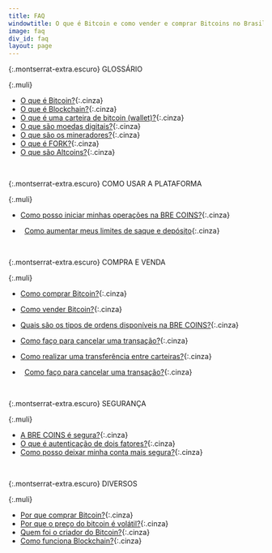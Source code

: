```yaml
---
title: FAQ
windowtitle: O que é Bitcoin e como vender e comprar Bitcoins no Brasil?
image: faq
div_id: faq
layout: page
---
```


{:.montserrat-extra.escuro}
GLOSSÁRIO

{:.muli}

*   [O que é Bitcoin?](/faq/o-que-e-bitcoin.html "O que é Bitcoin?"){:.cinza}
*   [O que é Blockchain?](/faq/o-que-e-blockchain.html "O que é Blockchain?"){:.cinza}
*   [O que é uma carteira de bitcoin (wallet)?](/faq/o-que-e-uma-carteira-de-bitcoin.html "O que é uma carteira de bitcoin (wallet)?"){:.cinza}
*   [O que são moedas digitais?](/faq/o-que-sao-moedas-digitais.html "O que são moedas digitais?"){:.cinza}
*   [O que são os mineradores?](/faq/o-que-sao-os-mineradores.html "O que são os mineradores?"){:.cinza}
*   [O que é FORK?](/faq/o-que-e-fork.html "O que é FORK?"){:.cinza}
*   [O que são Altcoins?](/faq/o-que-sao-altcoins.html "O que são Altcoins?"){:.cinza}

   
   &nbsp;
   
{:.montserrat-extra.escuro}
COMO USAR A PLATAFORMA

{:.muli}
*   [Como posso iniciar minhas operações na BRE COINS?](/faq/como-posso-iniciair-minhas-operacoes-na-bre-coins.html "Como posso iniciar minhas operações na BRE COINS?"){:.cinza}
*   [Como aumentar meus limites de saque e depósito](/faq/como-realizar-uma-transferencia-entre-carteiras.html "Como realizar uma transferência entre carteiras?"){:.cinza}

   
   &nbsp;
   
{:.montserrat-extra.escuro}
COMPRA E VENDA

{:.muli}
*   [Como comprar Bitcoin?](/faq/como-comprar-bitcoin.html "Como Comprar Bitcoin?"){:.cinza}
*   [Como vender Bitcoin?](/faq/como-vender-bitcoin.html "Como Vender Bitcoin?"){:.cinza}
*   [Quais são os tipos de ordens disponíveis na BRE COINS?](/faq/tipos-de-ordens-disponiveis-na-bre-coins.html "Quais são os tipos de ordens disponíveis na BRE COINS?"){:.cinza}
*   [Como faço para cancelar uma transação?](/faq/como-faco-para-cancelar-uma-transacao.html "Como faço para cancelar uma transação?"){:.cinza}
*   [Como realizar uma transferência entre carteiras?](/faq/como-realizar-uma-transferencia-entre-carteiras.html "Como realizar uma transferência entre carteiras?"){:.cinza}
*   [Como faço para cancelar uma transação?](/faq/como-aumentar-meus-limites-de-saque-e-deposito.html "Como faço para cancelar uma transaçãosito?"){:.cinza}

   
   &nbsp;
   
{:.montserrat-extra.escuro}
SEGURANÇA

{:.muli}
*   [A BRE COINS é segura?](/faq/a-bre-coins-e-segura.html "A BRE COINS é segura?"){:.cinza}
*   [O que é autenticação de dois fatores?](/faq/o-que-e-autenticacao-de-dois-fatores.html "O que é autenticação de dois fatores?"){:.cinza}
*   [Como posso deixar minha conta mais segura?](/faq/como-posso-deixar-minha-conta-mais-segura.html "Como posso deixar minha conta mais segura?"){:.cinza}

   
   &nbsp;
   
{:.montserrat-extra.escuro}
DIVERSOS

{:.muli}
*   [Por que comprar Bitcoin?](/faq/porque-comprar-bitcoin.html "Por que comprar Bitcoin?"){:.cinza}
*   [Por que o preço do bitcoin é volátil?](/faq/porque-o-preco-do-bitcoin-e-volatil.html "Por que o preço do bitcoin é volátil?"){:.cinza}
*   [Quem foi o criador do Bitcoin?](/faq/quem-foi-o-criador-do-bitcoin.html "Quem foi o criador do Bitcoin?"){:.cinza}
*   [Como funciona Blockchain?](/faq/como-funciona-o-blockchain.html "Como funciona Blockchain?"){:.cinza}
